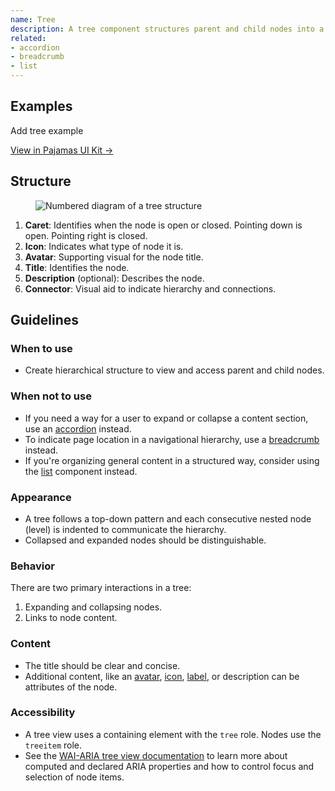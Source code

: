 ```yaml
---
name: Tree
description: A tree component structures parent and child nodes into a meaningful hierarchy.
related:
- accordion
- breadcrumb
- list
---
```


## Examples

<admonition type="todo">Add tree example</admonition>

[View in Pajamas UI Kit →](https://www.figma.com/file/qEddyqCrI7kPSBjGmwkZzQ/Component-library?node-id=425%3A143)

## Structure

<figure class="figure" role="figure" aria-label="Tree structure">
  <img class="figure-img" src="/img/tree-structure.svg" alt="Numbered diagram of a tree structure" role="img" />
</figure>

1. **Caret**: Identifies when the node is open or closed. Pointing down is open. Pointing right is closed. 
1. **Icon**: Indicates what type of node it is.
1. **Avatar**: Supporting visual for the node title.
1. **Title**: Identifies the node.
1. **Description** (optional): Describes the node.
1. **Connector**: Visual aid to indicate hierarchy and connections.

## Guidelines

### When to use

- Create hierarchical structure to view and access parent and child nodes.

### When not to use

- If you need a way for a user to expand or collapse a content section, use an [accordion](/components/accordion) instead.
- To indicate page location in a navigational hierarchy, use a [breadcrumb](/components/breadcrumb) instead.
- If you're organizing general content in a structured way, consider using the [list](/components/list) component instead.

### Appearance

- A tree follows a top-down pattern and each consecutive nested node (level) is indented to communicate the hierarchy.
- Collapsed and expanded nodes should be distinguishable.

### Behavior

There are two primary interactions in a tree:

1. Expanding and collapsing nodes.
1. Links to node content.

### Content

- The title should be clear and concise.
- Additional content, like an [avatar](/components/avatar), [icon](https://gitlab-org.gitlab.io/gitlab-svgs/), [label](/components/label), or description can be attributes of the node.

### Accessibility

- A tree view uses a containing element with the `tree` role. Nodes use the `treeitem` role.
- See the [WAI-ARIA tree view documentation](https://www.w3.org/TR/wai-aria-practices/#TreeView) to learn more about computed and declared ARIA properties and how to control focus and selection of node items.
